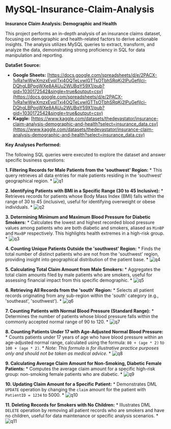 # MySQL-Insurance-Claim-Analysis
**Insurance Claim Analysis: Demographic and Health**

This project performs an in-depth analysis of an insurance claims dataset, focusing on demographic and health-related factors to derive actionable insights. The analysis utilizes MySQL queries to extract, transform, and analyze the data, demonstrating strong proficiency in SQL for data manipulation and reporting.

**DataSet Source:**
* **Google Sheets:** [https://docs.google.com/spreadsheets/d/e/2PACX-1vRa1wWwXmzxEvqITxj4OQTeLywlGTTsOTbhSRqKj2lPuGefjlci-DQhgLBPpgWXe8AAUu2WUBqY59X1/pub?gid=1030172542&single=true&output=csv](https://docs.google.com/spreadsheets/d/e/2PACX-1vRa1wWwXmzxEvqITxj4OQTeLywlGTTsOTbhSRqKj2lPuGefjlci-DQhgLBPpgWXe8AAUu2WUBqY59X1/pub?gid=1030172542&single=true&output=csv)
* **Kaggle:** [https://www.kaggle.com/datasets/thedevastator/insurance-claim-analysis-demographic-and-health?select=insurance_data.csv](https://www.kaggle.com/datasets/thedevastator/insurance-claim-analysis-demographic-and-health?select=insurance_data.csv)

**Key Analyses Performed:**

The following SQL queries were executed to explore the dataset and answer specific business questions:

**1. Filtering Records for Male Patients from the 'southwest' Region:**
    * This query retrieves all data entries for male patients residing in the 'southwest' geographical region.
    * ![q1](q1.png)

**2. Identifying Patients with BMI in a Specific Range (30 to 45 Inclusive):**
    * Retrieves records for patients whose Body Mass Index (BMI) falls within the range of 30 to 45 (inclusive), useful for identifying overweight or obese individuals.
    * ![q2](q2.png)

**3. Determining Minimum and Maximum Blood Pressure for Diabetic Smokers:**
    * Calculates the lowest and highest recorded blood pressure values among patients who are both diabetic and smokers, aliased as `MinBP` and `MaxBP` respectively. This highlights health extremes in a high-risk group.
    * ![q3](q3.png)

**4. Counting Unique Patients Outside the 'southwest' Region:**
    * Finds the total number of distinct patients who are not from the 'southwest' region, providing insight into geographical distribution of the patient base.
    * ![q4](q4.png)

**5. Calculating Total Claim Amount from Male Smokers:**
    * Aggregates the total claim amounts filed by male patients who are smokers, useful for assessing financial impact from this specific demographic.
    * ![q5](q5.png)

**6. Retrieving All Records from the 'south' Region:**
    * Selects all patient records originating from any sub-region within the 'south' category (e.g., 'southeast', 'southwest').
    * ![q6](q6.png)

**7. Counting Patients with Normal Blood Pressure (Standard Range):**
    * Determines the number of patients whose blood pressure falls within the commonly accepted normal range of 90 to 120.
    * ![q7](q7.png)

**8. Counting Patients Under 17 with Age-Adjusted Normal Blood Pressure:**
    * Counts patients under 17 years of age who have blood pressure within an age-adjusted normal range, calculated using the formula: `80 + (age * 2)` to `100 + (age * 2)`.
    * *Note: This formula is for illustrative practice purposes only and should not be taken as medical advice.*
    * ![q8](q8.png)

**9. Calculating Average Claim Amount for Non-Smoking, Diabetic Female Patients:**
    * Computes the average claim amount for a specific high-risk group: non-smoking female patients who are diabetic.
    * ![q9](q9.png)

**10. Updating Claim Amount for a Specific Patient:**
    * Demonstrates DML `UPDATE` operation by changing the `claim` amount for the patient with `PatientID = 1234` to 5000.
    * ![q10](q10.png)

**11. Deleting Records for Smokers with No Children:**
    * Illustrates DML `DELETE` operation by removing all patient records who are smokers and have no children, useful for data maintenance or specific analysis scenarios.
    * ![q11](q11.png)
